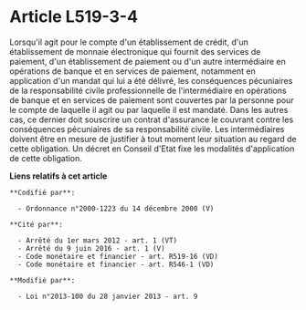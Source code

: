 # Article L519-3-4

Lorsqu'il agit pour le compte d'un établissement de crédit, d'un établissement de monnaie électronique qui fournit des
services de paiement, d'un établissement de paiement ou d'un autre intermédiaire en opérations de banque et en services de
paiement, notamment en application d'un mandat qui lui a été délivré, les conséquences pécuniaires de la responsabilité
civile professionnelle de l'intermédiaire en opérations de banque et en services de paiement sont couvertes par la personne
pour le compte de laquelle il agit ou par laquelle il est mandaté. Dans les autres cas, ce dernier doit souscrire un contrat
d'assurance le couvrant contre les conséquences pécuniaires de sa responsabilité civile. Les intermédiaires doivent être en
mesure de justifier à tout moment leur situation au regard de cette obligation. Un décret en Conseil d'Etat fixe les
modalités d'application de cette obligation.

**Liens relatifs à cet article**

	**Codifié par**:

	  - Ordonnance n°2000-1223 du 14 décembre 2000 (V)

	**Cité par**:

	  - Arrêté du 1er mars 2012 - art. 1 (VT)
	  - Arrêté du 9 juin 2016 - art. 1 (V)
	  - Code monétaire et financier - art. R519-16 (VD)
	  - Code monétaire et financier - art. R546-1 (VD)

	**Modifié par**:

	  - Loi n°2013-100 du 28 janvier 2013 - art. 9
